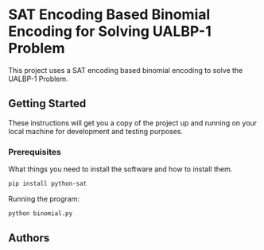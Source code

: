 # SAT Encoding Based Binomial Encoding for Solving UALBP-1 Problem

This project uses a SAT encoding based binomial encoding to solve the UALBP-1 Problem.

## Getting Started

These instructions will get you a copy of the project up and running on your local machine for development and testing purposes.

### Prerequisites

What things you need to install the software and how to install them.

```bash
pip install python-sat
```

Running the program:

```bash
python binomial.py
```

## Authors

